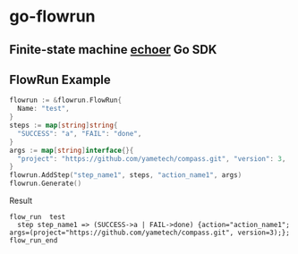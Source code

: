 # go-flowrun

Finite-state machine [echoer](https://github.com/yametech/echoer "Markdown") Go  SDK
---------

FlowRun Example
---------

```go
flowrun := &flowrun.FlowRun{
  Name: "test",
}
steps := map[string]string{
  "SUCCESS": "a", "FAIL": "done",
}
args := map[string]interface{}{
  "project": "https://github.com/yametech/compass.git", "version": 3,
}
flowrun.AddStep("step_name1", steps, "action_name1", args)
flowrun.Generate()
```

Result
```
flow_run  test
  step step_name1 => (SUCCESS->a | FAIL->done) {action="action_name1"; args=(project="https://github.com/yametech/compass.git", version=3);};
flow_run_end
```
